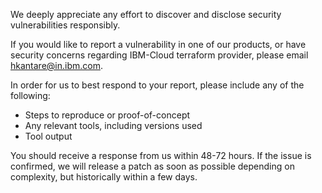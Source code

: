 We deeply appreciate any effort to discover and disclose security vulnerabilities responsibly.

If you would like to report a vulnerability in one of our products, or have security concerns regarding IBM-Cloud terraform provider, please email [hkantare@in.ibm.com](hkantare@in.ibm.com).

In order for us to best respond to your report, please include any of the following:

* Steps to reproduce or proof-of-concept
* Any relevant tools, including versions used
* Tool output

You should receive a response from us within 48-72 hours.
If the issue is confirmed, we will release a patch as soon as possible depending on complexity, but historically within a few days.
